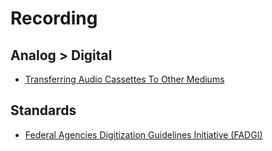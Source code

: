 # Recording

## Analog > Digital
- [Transferring Audio Cassettes
To Other Mediums](http://audio-restoration.com/cassette.php)

## Standards
- [Federal Agencies Digitization Guidelines Initiative (FADGI)](http://www.digitizationguidelines.gov/guidelines/FADGI_BDV_p4_20140908.pdf)
